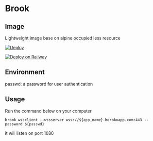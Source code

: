 # Brook

## Image

Lightweight image base on alpine occupied less resource

[![Deploy](https://www.herokucdn.com/deploy/button.png)](https://heroku.com/deploy)

[![Deploy on Railway](https://railway.app/button.svg)](https://railway.app/new/template?template=https://github.com/YulinChan/brook)

## Environment

passwd: a password for user authentication

## Usage

Run the command below on your computer

```
brook wssclient --wssserver wss://${app_name}.herokuapp.com:443 --password ${passwd}
```

it will listen on port 1080

